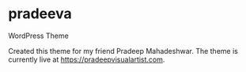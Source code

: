 # pradeeva
WordPress Theme

Created this theme for my friend Pradeep Mahadeshwar. The theme is currently live at https://pradeepvisualartist.com.
